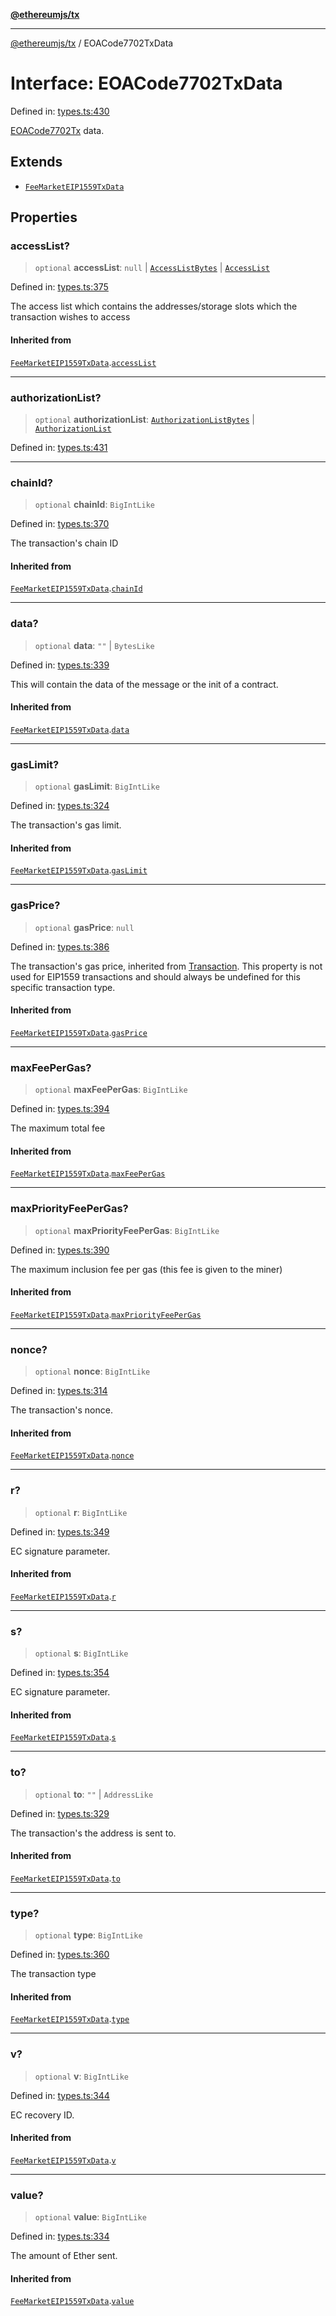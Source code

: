 [**@ethereumjs/tx**](../README.md)

***

[@ethereumjs/tx](../README.md) / EOACode7702TxData

# Interface: EOACode7702TxData

Defined in: [types.ts:430](https://github.com/ethereumjs/ethereumjs-monorepo/blob/master/packages/tx/src/types.ts#L430)

[EOACode7702Tx](../classes/EOACode7702Tx.md) data.

## Extends

- [`FeeMarketEIP1559TxData`](FeeMarketEIP1559TxData.md)

## Properties

### accessList?

> `optional` **accessList**: `null` \| [`AccessListBytes`](../type-aliases/AccessListBytes.md) \| [`AccessList`](../type-aliases/AccessList.md)

Defined in: [types.ts:375](https://github.com/ethereumjs/ethereumjs-monorepo/blob/master/packages/tx/src/types.ts#L375)

The access list which contains the addresses/storage slots which the transaction wishes to access

#### Inherited from

[`FeeMarketEIP1559TxData`](FeeMarketEIP1559TxData.md).[`accessList`](FeeMarketEIP1559TxData.md#accesslist)

***

### authorizationList?

> `optional` **authorizationList**: [`AuthorizationListBytes`](../type-aliases/AuthorizationListBytes.md) \| [`AuthorizationList`](../type-aliases/AuthorizationList.md)

Defined in: [types.ts:431](https://github.com/ethereumjs/ethereumjs-monorepo/blob/master/packages/tx/src/types.ts#L431)

***

### chainId?

> `optional` **chainId**: `BigIntLike`

Defined in: [types.ts:370](https://github.com/ethereumjs/ethereumjs-monorepo/blob/master/packages/tx/src/types.ts#L370)

The transaction's chain ID

#### Inherited from

[`FeeMarketEIP1559TxData`](FeeMarketEIP1559TxData.md).[`chainId`](FeeMarketEIP1559TxData.md#chainid)

***

### data?

> `optional` **data**: `""` \| `BytesLike`

Defined in: [types.ts:339](https://github.com/ethereumjs/ethereumjs-monorepo/blob/master/packages/tx/src/types.ts#L339)

This will contain the data of the message or the init of a contract.

#### Inherited from

[`FeeMarketEIP1559TxData`](FeeMarketEIP1559TxData.md).[`data`](FeeMarketEIP1559TxData.md#data)

***

### gasLimit?

> `optional` **gasLimit**: `BigIntLike`

Defined in: [types.ts:324](https://github.com/ethereumjs/ethereumjs-monorepo/blob/master/packages/tx/src/types.ts#L324)

The transaction's gas limit.

#### Inherited from

[`FeeMarketEIP1559TxData`](FeeMarketEIP1559TxData.md).[`gasLimit`](FeeMarketEIP1559TxData.md#gaslimit)

***

### gasPrice?

> `optional` **gasPrice**: `null`

Defined in: [types.ts:386](https://github.com/ethereumjs/ethereumjs-monorepo/blob/master/packages/tx/src/types.ts#L386)

The transaction's gas price, inherited from [Transaction](Transaction.md).  This property is not used for EIP1559
transactions and should always be undefined for this specific transaction type.

#### Inherited from

[`FeeMarketEIP1559TxData`](FeeMarketEIP1559TxData.md).[`gasPrice`](FeeMarketEIP1559TxData.md#gasprice)

***

### maxFeePerGas?

> `optional` **maxFeePerGas**: `BigIntLike`

Defined in: [types.ts:394](https://github.com/ethereumjs/ethereumjs-monorepo/blob/master/packages/tx/src/types.ts#L394)

The maximum total fee

#### Inherited from

[`FeeMarketEIP1559TxData`](FeeMarketEIP1559TxData.md).[`maxFeePerGas`](FeeMarketEIP1559TxData.md#maxfeepergas)

***

### maxPriorityFeePerGas?

> `optional` **maxPriorityFeePerGas**: `BigIntLike`

Defined in: [types.ts:390](https://github.com/ethereumjs/ethereumjs-monorepo/blob/master/packages/tx/src/types.ts#L390)

The maximum inclusion fee per gas (this fee is given to the miner)

#### Inherited from

[`FeeMarketEIP1559TxData`](FeeMarketEIP1559TxData.md).[`maxPriorityFeePerGas`](FeeMarketEIP1559TxData.md#maxpriorityfeepergas)

***

### nonce?

> `optional` **nonce**: `BigIntLike`

Defined in: [types.ts:314](https://github.com/ethereumjs/ethereumjs-monorepo/blob/master/packages/tx/src/types.ts#L314)

The transaction's nonce.

#### Inherited from

[`FeeMarketEIP1559TxData`](FeeMarketEIP1559TxData.md).[`nonce`](FeeMarketEIP1559TxData.md#nonce)

***

### r?

> `optional` **r**: `BigIntLike`

Defined in: [types.ts:349](https://github.com/ethereumjs/ethereumjs-monorepo/blob/master/packages/tx/src/types.ts#L349)

EC signature parameter.

#### Inherited from

[`FeeMarketEIP1559TxData`](FeeMarketEIP1559TxData.md).[`r`](FeeMarketEIP1559TxData.md#r)

***

### s?

> `optional` **s**: `BigIntLike`

Defined in: [types.ts:354](https://github.com/ethereumjs/ethereumjs-monorepo/blob/master/packages/tx/src/types.ts#L354)

EC signature parameter.

#### Inherited from

[`FeeMarketEIP1559TxData`](FeeMarketEIP1559TxData.md).[`s`](FeeMarketEIP1559TxData.md#s)

***

### to?

> `optional` **to**: `""` \| `AddressLike`

Defined in: [types.ts:329](https://github.com/ethereumjs/ethereumjs-monorepo/blob/master/packages/tx/src/types.ts#L329)

The transaction's the address is sent to.

#### Inherited from

[`FeeMarketEIP1559TxData`](FeeMarketEIP1559TxData.md).[`to`](FeeMarketEIP1559TxData.md#to)

***

### type?

> `optional` **type**: `BigIntLike`

Defined in: [types.ts:360](https://github.com/ethereumjs/ethereumjs-monorepo/blob/master/packages/tx/src/types.ts#L360)

The transaction type

#### Inherited from

[`FeeMarketEIP1559TxData`](FeeMarketEIP1559TxData.md).[`type`](FeeMarketEIP1559TxData.md#type)

***

### v?

> `optional` **v**: `BigIntLike`

Defined in: [types.ts:344](https://github.com/ethereumjs/ethereumjs-monorepo/blob/master/packages/tx/src/types.ts#L344)

EC recovery ID.

#### Inherited from

[`FeeMarketEIP1559TxData`](FeeMarketEIP1559TxData.md).[`v`](FeeMarketEIP1559TxData.md#v)

***

### value?

> `optional` **value**: `BigIntLike`

Defined in: [types.ts:334](https://github.com/ethereumjs/ethereumjs-monorepo/blob/master/packages/tx/src/types.ts#L334)

The amount of Ether sent.

#### Inherited from

[`FeeMarketEIP1559TxData`](FeeMarketEIP1559TxData.md).[`value`](FeeMarketEIP1559TxData.md#value)
